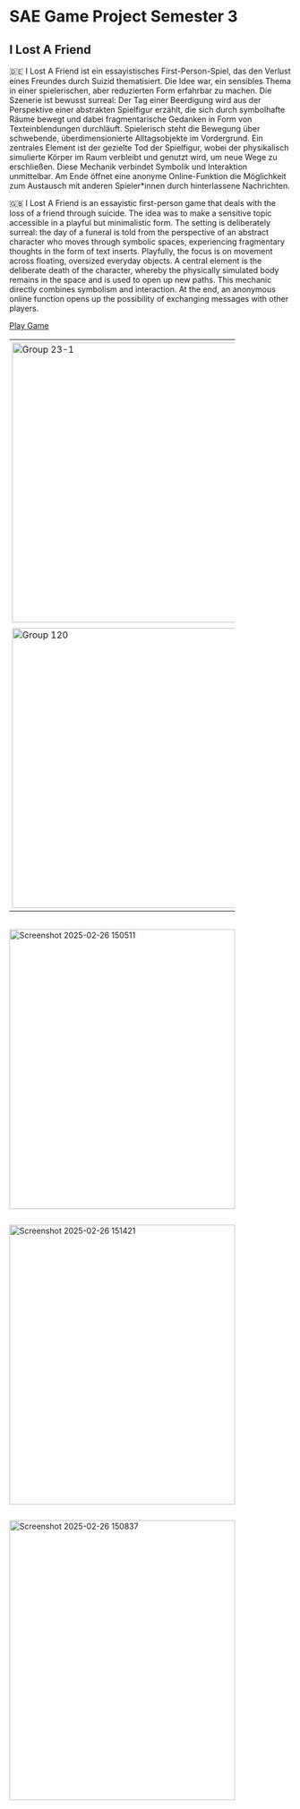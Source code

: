 # SAE Game Project Semester 3
## I Lost A Friend


🇩🇪
I Lost A Friend ist ein essayistisches First-Person-Spiel, das den Verlust eines Freundes durch Suizid thematisiert. Die Idee war, ein sensibles Thema in einer spielerischen, aber reduzierten Form erfahrbar zu machen. 
Die Szenerie ist bewusst surreal: Der Tag einer Beerdigung wird aus der Perspektive einer abstrakten Spielfigur erzählt, die sich durch symbolhafte Räume bewegt und dabei fragmentarische Gedanken in Form von Texteinblendungen durchläuft.
Spielerisch steht die Bewegung über schwebende, überdimensionierte Alltagsobjekte im Vordergrund. Ein zentrales Element ist der gezielte Tod der Spielfigur, wobei der physikalisch simulierte Körper im Raum verbleibt und genutzt wird, um neue Wege zu erschließen. 
Diese Mechanik verbindet Symbolik und Interaktion unmittelbar. Am Ende öffnet eine anonyme Online-Funktion die Möglichkeit zum Austausch mit anderen Spieler*innen durch hinterlassene Nachrichten.

🇬🇧
I Lost A Friend is an essayistic first-person game that deals with the loss of a friend through suicide. The idea was to make a sensitive topic accessible in a playful but minimalistic form. 
The setting is deliberately surreal: the day of a funeral is told from the perspective of an abstract character who moves through symbolic spaces, experiencing fragmentary thoughts in the form of text inserts.
Playfully, the focus is on movement across floating, oversized everyday objects. A central element is the deliberate death of the character, whereby the physically simulated body remains in the space and is used to open up new paths. 
This mechanic directly combines symbolism and interaction. At the end, an anonymous online function opens up the possibility of exchanging messages with other players.


<p>
  <a href="https://georg-juranek.itch.io/i-lost-a-friend" target="_blank" rel="noopener noreferrer">Play Game</a>
</p>

<div style="clear: both;"></div>

<!-- 2x2 Tabelle für die ersten 4 Bilder -->
<table style="width: 80%; margin-bottom: 2em; border-collapse: collapse;">
  <tr>
    <td style="padding: 5px;">
      <img width="888" height="500" alt="Group 23-1" src="https://github.com/user-attachments/assets/4d0c5627-4725-496b-8b8e-f54dd2f10cd4" style="width: 100%;">
    </td>
    <td style="padding: 5px;">
      <img width="888" height="500" alt="Group 24" src="https://github.com/user-attachments/assets/23a0c153-9b2e-4ca0-9f12-7fea53439285" style="width: 100%;">
    </td>
  </tr>
  <tr>
    <td style="padding: 5px;">
      <img width="888" height="500" alt="Group 120" src="https://github.com/user-attachments/assets/b04f761b-e2c5-422f-a2a6-baadf51dd812" style="width: 100%;">
    </td>
    <td style="padding: 5px;">
      <img width="888" height="500" alt="Group 121" src="https://github.com/user-attachments/assets/811a662d-fb7e-439b-b6ec-3221509f3db0" style="width: 100%;">
    </td>
  </tr>
</table>

<!-- Restliche Bilder, Styling übernommen -->
<div style="width: 80%; margin-bottom: 2em;">
  <img width="1028" height="500" alt="Screenshot 2025-02-26 150511" src="https://github.com/user-attachments/assets/acb8f344-5ffa-46a4-a729-acba48dec5c9" style="width: 100%;">
</div>

<div style="width: 80%; margin-bottom: 2em;">
  <img width="1010" height="500" alt="Screenshot 2025-02-26 151421" src="https://github.com/user-attachments/assets/13c77adc-4715-4e2f-a5c4-33fbe84e54a0" style="width: 100%;">
</div>

<div style="width: 80%; margin-bottom: 2em;">
  <img width="1017" height="500" alt="Screenshot 2025-02-26 150837" src="https://github.com/user-attachments/assets/35a23b3b-5083-4b3d-aa77-286fbd158d7a" style="width: 100%;">
</div>

<div style="clear: both;"></div>

